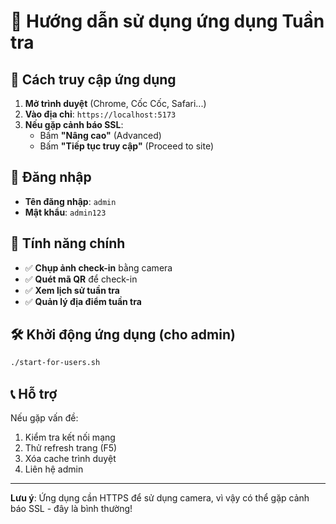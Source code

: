 # 🚀 Hướng dẫn sử dụng ứng dụng Tuần tra

## 📱 Cách truy cập ứng dụng

1. **Mở trình duyệt** (Chrome, Cốc Cốc, Safari...)
2. **Vào địa chỉ**: `https://localhost:5173`
3. **Nếu gặp cảnh báo SSL**:
   - Bấm **"Nâng cao"** (Advanced)
   - Bấm **"Tiếp tục truy cập"** (Proceed to site)

## 🔑 Đăng nhập

- **Tên đăng nhập**: `admin`
- **Mật khẩu**: `admin123`

## 📸 Tính năng chính

- ✅ **Chụp ảnh check-in** bằng camera
- ✅ **Quét mã QR** để check-in
- ✅ **Xem lịch sử tuần tra**
- ✅ **Quản lý địa điểm tuần tra**

## 🛠️ Khởi động ứng dụng (cho admin)

```bash
./start-for-users.sh
```

## 📞 Hỗ trợ

Nếu gặp vấn đề:
1. Kiểm tra kết nối mạng
2. Thử refresh trang (F5)
3. Xóa cache trình duyệt
4. Liên hệ admin

---
**Lưu ý**: Ứng dụng cần HTTPS để sử dụng camera, vì vậy có thể gặp cảnh báo SSL - đây là bình thường!

